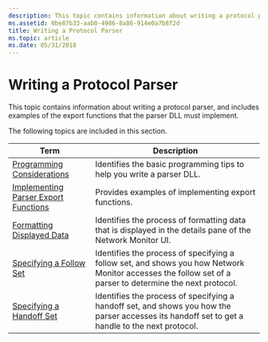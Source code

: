 ```yaml
---
description: This topic contains information about writing a protocol parser, and includes examples of the export functions that the parser DLL must implement.
ms.assetid: 0be87b33-aab0-4986-8a86-914e0a7b8f2d
title: Writing a Protocol Parser
ms.topic: article
ms.date: 05/31/2018
---
```


# Writing a Protocol Parser

This topic contains information about writing a protocol parser, and includes examples of the export functions that the parser DLL must implement.

The following topics are included in this section.



| Term                                                                                                                                                                                                                                                             | Description                                                                                                                                                         |
|------------------------------------------------------------------------------------------------------------------------------------------------------------------------------------------------------------------------------------------------------------------|---------------------------------------------------------------------------------------------------------------------------------------------------------------------|
| <span id="Programming_Considerations"></span><span id="programming_considerations"></span><span id="PROGRAMMING_CONSIDERATIONS"></span>[Programming Considerations](programming-considerations.md)<br/>                                                   | Identifies the basic programming tips to help you write a parser DLL.<br/>                                                                                    |
| <span id="Implementing_Parser_Export_Functions"></span><span id="implementing_parser_export_functions"></span><span id="IMPLEMENTING_PARSER_EXPORT_FUNCTIONS"></span>[Implementing Parser Export Functions](implementing-parser-export-functions.md)<br/> | Provides examples of implementing export functions.<br/>                                                                                                      |
| <span id="Formatting_Displayed_Data"></span><span id="formatting_displayed_data"></span><span id="FORMATTING_DISPLAYED_DATA"></span>[Formatting Displayed Data](formatting-displayed-data.md)<br/>                                                        | Identifies the process of formatting data that is displayed in the details pane of the Network Monitor UI.<br/>                                               |
| <span id="Specifying_a_Follow_Set"></span><span id="specifying_a_follow_set"></span><span id="SPECIFYING_A_FOLLOW_SET"></span>[Specifying a Follow Set](specifying-a-follow-set.md)<br/>                                                                  | Identifies the process of specifying a follow set, and shows you how Network Monitor accesses the follow set of a parser to determine the next protocol.<br/> |
| <span id="Specifying_a_Handoff_Set"></span><span id="specifying_a_handoff_set"></span><span id="SPECIFYING_A_HANDOFF_SET"></span>[Specifying a Handoff Set](specifying-a-handoff-set.md)<br/>                                                             | Identifies the process of specifying a handoff set, and shows you how the parser accesses its handoff set to get a handle to the next protocol.<br/>          |



 

 

 




